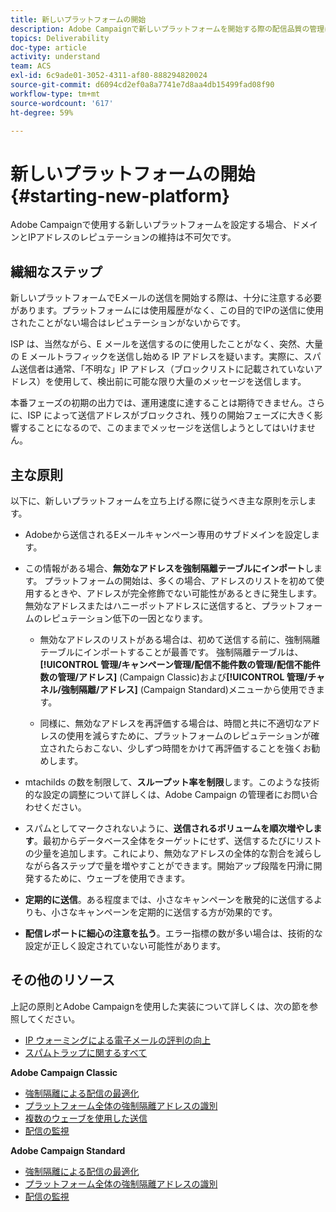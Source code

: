 ```yaml
---
title: 新しいプラットフォームの開始
description: Adobe Campaignで新しいプラットフォームを開始する際の配信品質の管理について説明します。
topics: Deliverability
doc-type: article
activity: understand
team: ACS
exl-id: 6c9ade01-3052-4311-af80-888294820024
source-git-commit: d6094cd2ef0a8a7741e7d8aa4db15499fad08f90
workflow-type: tm+mt
source-wordcount: '617'
ht-degree: 59%

---
```


# 新しいプラットフォームの開始 {#starting-new-platform}

Adobe Campaignで使用する新しいプラットフォームを設定する場合、ドメインとIPアドレスのレピュテーションの維持は不可欠です。

## 繊細なステップ

新しいプラットフォームでEメールの送信を開始する際は、十分に注意する必要があります。プラットフォームには使用履歴がなく、この目的でIPの送信に使用されたことがない場合はレピュテーションがないからです。

ISP は、当然ながら、E メールを送信するのに使用したことがなく、突然、大量の E メールトラフィックを送信し始める IP アドレスを疑います。実際に、スパム送信者は通常、「不明な」IP アドレス（ブロックリストに記載されていないアドレス）を使用して、検出前に可能な限り大量のメッセージを送信します。

本番フェーズの初期の出力では、運用速度に達することは期待できません。さらに、ISP によって送信アドレスがブロックされ、残りの開始フェーズに大きく影響することになるので、このままでメッセージを送信しようとしてはいけません。

## 主な原則

以下に、新しいプラットフォームを立ち上げる際に従うべき主な原則を示します。

* Adobeから送信されるEメールキャンペーン専用のサブドメインを設定します。

* この情報がある場合、**無効なアドレスを強制隔離テーブルにインポート**します。
プラットフォームの開始は、多くの場合、アドレスのリストを初めて使用するときや、アドレスが完全修飾でない可能性があるときに発生します。無効なアドレスまたはハニーポットアドレスに送信すると、プラットフォームのレピュテーション低下の一因となります。

   * 無効なアドレスのリストがある場合は、初めて送信する前に、強制隔離テーブルにインポートすることが最善です。 強制隔離テーブルは、 **[!UICONTROL 管理/キャンペーン管理/配信不能件数の管理/配信不能件数の管理/アドレス]** (Campaign Classic)および&#x200B;**[!UICONTROL 管理/チャネル/強制隔離/アドレス]** (Campaign Standard)メニューから使用できます。

   * 同様に、無効なアドレスを再評価する場合は、時間と共に不適切なアドレスの使用を減らすために、プラットフォームのレピュテーションが確立されたらおこない、少しずつ時間をかけて再評価することを強くお勧めします。

* mtachilds の数を制限して、**スループット率を制限**&#x200B;します。このような技術的な設定の調整について詳しくは、Adobe Campaign の管理者にお問い合わせください。

* スパムとしてマークされないように、**送信されるボリュームを順次増やします**。最初からデータベース全体をターゲットにせず、送信するたびにリストの少量を追加します。これにより、無効なアドレスの全体的な割合を減らしながら各ステップで量を増やすことができます。開始アップ段階を円滑に開発するために、ウェーブを使用できます。

* **定期的に送信**。ある程度までは、小さなキャンペーンを散発的に送信するよりも、小さなキャンペーンを定期的に送信する方が効果的です。
* **配信レポートに細心の注意を払う**。エラー指標の数が多い場合は、技術的な設定が正しく設定されていない可能性があります。

## その他のリソース

上記の原則とAdobe Campaignを使用した実装について詳しくは、次の節を参照してください。

* [IP ウォーミングによる電子メールの評判の向上](../../help/additional-resources/increase-reputation-with-ip-warming.md)
* [スパムトラップに関するすべて](../../help/additional-resources/all-about-spam-traps.md)

**Adobe Campaign Classic**

* [強制隔離による配信の最適化](https://experienceleague.adobe.com/docs/campaign-classic/using/sending-messages/monitoring-deliveries/understanding-quarantine-management.html#optimizing-your-delivery-through-quarantines)
* [プラットフォーム全体の強制隔離アドレスの識別](https://experienceleague.adobe.com/docs/campaign-classic/using/sending-messages/monitoring-deliveries/understanding-quarantine-management.html#identifying-quarantined-addresses-for-the-entire-platform)
* [複数のウェーブを使用した送信](https://experienceleague.adobe.com/docs/campaign-classic/using/sending-messages/key-steps-when-creating-a-delivery/steps-sending-the-delivery.html#sending-using-multiple-waves)
* [配信の監視](https://experienceleague.adobe.com/docs/campaign-classic/using/sending-messages/monitoring-deliveries/about-delivery-monitoring.html#sending-messages)

**Adobe Campaign Standard**

* [強制隔離による配信の最適化](https://experienceleague.adobe.com/docs/campaign-standard/using/testing-and-sending/monitoring-messages/understanding-quarantine-management.html#optimizing-your-delivery-through-quarantines)
* [プラットフォーム全体の強制隔離アドレスの識別](https://experienceleague.adobe.com/docs/campaign-standard/using/testing-and-sending/monitoring-messages/understanding-quarantine-management.html)
* [配信の監視](https://experienceleague.adobe.com/docs/campaign-standard/using/testing-and-sending/monitoring-messages/monitoring-a-delivery.html)
